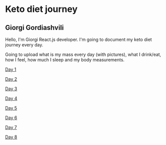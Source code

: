 # Keto diet journey

## Giorgi Gordiashvili

Hello, I'm Giorgi React.js developer. I'm going to document my keto diet journey every day.

Going to upload what is my mass every day (with pictures), what I drink/eat, how I feel, how much I sleep and my body measurements.

[Day 1](https://groot.ge/day1)

[Day 2](https://groot.ge/day2)

[Day 3](https://groot.ge/day3)

[Day 4](https://groot.ge/day4)

[Day 5](https://groot.ge/day5)

[Day 6](https://groot.ge/day6)

[Day 7](https://groot.ge/day7)

[Day 8](https://groot.ge/day8)

